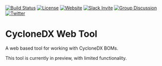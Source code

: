 [![Build Status](https://github.com/CycloneDX/cyclonedx-web-tool/workflows/.NET%20Core%20CI/badge.svg)](https://github.com/CycloneDX/cyclonedx-cli/actions?workflow=.NET+Core+CI)
[![License](https://img.shields.io/badge/license-Apache%202.0-brightgreen.svg)](LICENSE)
[![Website](https://img.shields.io/badge/https://-cyclonedx.org-blue.svg)](https://cyclonedx.org/)
[![Slack Invite](https://img.shields.io/badge/Slack-Join-blue?logo=slack&labelColor=393939)](https://cyclonedx.org/slack/invite)
[![Group Discussion](https://img.shields.io/badge/discussion-groups.io-blue.svg)](https://groups.io/g/CycloneDX)
[![Twitter](https://img.shields.io/twitter/url/http/shields.io.svg?style=social&label=Follow)](https://twitter.com/CycloneDX_Spec)

# CycloneDX Web Tool

A web based tool for working with CycloneDX BOMs.

This tool is currently in preview, with limited functionality.